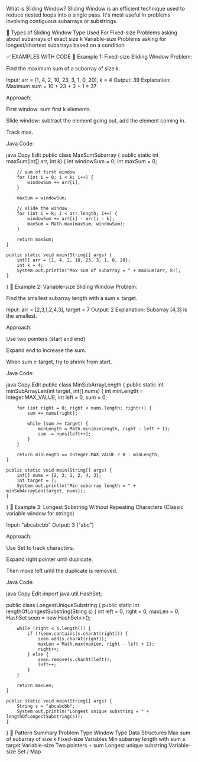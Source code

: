  What is Sliding Window?
Sliding Window is an efficient technique used to reduce nested loops into a single pass. It's most useful in problems involving contiguous subarrays or substrings.

🔹 Types of Sliding Window
Type	Used For
Fixed-size	Problems asking about subarrays of exact size k
Variable-size	Problems asking for longest/shortest subarrays based on a condition

✅ EXAMPLES WITH CODE
📘 Example 1: Fixed-size Sliding Window
Problem:

Find the maximum sum of a subarray of size k.

Input: arr = [1, 4, 2, 10, 23, 3, 1, 0, 20], k = 4
Output: 39
Explanation: Maximum sum = 10 + 23 + 3 + 1 = 37

Approach:

First window: sum first k elements.

Slide window: subtract the element going out, add the element coming in.

Track max.

Java Code:

java
Copy
Edit
public class MaxSumSubarray {
    public static int maxSum(int[] arr, int k) {
        int windowSum = 0;
        int maxSum = 0;

        // sum of first window
        for (int i = 0; i < k; i++) {
            windowSum += arr[i];
        }

        maxSum = windowSum;

        // slide the window
        for (int i = k; i < arr.length; i++) {
            windowSum += arr[i] - arr[i - k];
            maxSum = Math.max(maxSum, windowSum);
        }

        return maxSum;
    }

    public static void main(String[] args) {
        int[] arr = {1, 4, 2, 10, 23, 3, 1, 0, 20};
        int k = 4;
        System.out.println("Max sum of subarray = " + maxSum(arr, k));
    }
}
📘 Example 2: Variable-size Sliding Window
Problem:

Find the smallest subarray length with a sum ≥ target.

Input: arr = [2,3,1,2,4,3], target = 7
Output: 2
Explanation: Subarray [4,3] is the smallest.

Approach:

Use two pointers (start and end)

Expand end to increase the sum.

When sum ≥ target, try to shrink from start.

Java Code:

java
Copy
Edit
public class MinSubArrayLength {
    public static int minSubArrayLen(int target, int[] nums) {
        int minLength = Integer.MAX_VALUE;
        int left = 0, sum = 0;

        for (int right = 0; right < nums.length; right++) {
            sum += nums[right];

            while (sum >= target) {
                minLength = Math.min(minLength, right - left + 1);
                sum -= nums[left++];
            }
        }

        return minLength == Integer.MAX_VALUE ? 0 : minLength;
    }

    public static void main(String[] args) {
        int[] nums = {2, 3, 1, 2, 4, 3};
        int target = 7;
        System.out.println("Min subarray length = " + minSubArrayLen(target, nums));
    }
}
📘 Example 3: Longest Substring Without Repeating Characters
(Classic variable window for strings)

Input: "abcabcbb"
Output: 3 ("abc")

Approach:

Use Set to track characters.

Expand right pointer until duplicate.

Then move left until the duplicate is removed.

Java Code:

java
Copy
Edit
import java.util.HashSet;

public class LongestUniqueSubstring {
    public static int lengthOfLongestSubstring(String s) {
        int left = 0, right = 0, maxLen = 0;
        HashSet<Character> seen = new HashSet<>();

        while (right < s.length()) {
            if (!seen.contains(s.charAt(right))) {
                seen.add(s.charAt(right));
                maxLen = Math.max(maxLen, right - left + 1);
                right++;
            } else {
                seen.remove(s.charAt(left));
                left++;
            }
        }

        return maxLen;
    }

    public static void main(String[] args) {
        String s = "abcabcbb";
        System.out.println("Longest unique substring = " + lengthOfLongestSubstring(s));
    }
}
🧠 Pattern Summary
Problem Type	Window Type	Data Structures
Max sum of subarray of size k	Fixed-size	Variables
Min subarray length with sum ≥ target	Variable-size	Two pointers + sum
Longest unique substring	Variable-size	Set / Map
